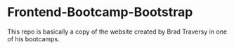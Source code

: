 # Frontend-Bootcamp-Bootstrap
This repo is basically a copy of the website created by Brad Traversy in one of his bootcamps.
